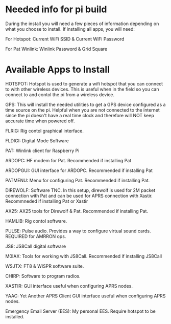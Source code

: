 # Needed info for pi build

During the install you will need a few pieces of information depending on what you choose to install. If installing all apps, you will need:

For Hotspot:
Current WiFi SSID & Current WiFi Password

For Pat Winlink:
Winlink Password & Grid Square

# Available Apps to Install

HOTSPOT:
Hotspot is used to generate a wifi hotspot that you can connect to with other wireless devices. This is useful when in the field so you can connect to and contol the pi from a wireless device.

GPS:
This will install the needed utilities to get a GPS device configured as a time source on the pi. Helpful when you are not connected to the internet since the pi doesn't have a real time clock and therefore will NOT keep accurate time when powered off.

FLRIG:
Rig contol graphical interface. 

FLDIGI:
Digital Mode Software

PAT:
Winlink client for Raspberry Pi 

ARDOPC:
HF modem for Pat. Recommended if installing Pat 

ARDOPGUI:
GUI interface for ARDOPC. Recommended if installing Pat 

PATMENU:
Menu for configuring Pat. Recommended if installing Pat. 

DIREWOLF:
Software TNC. In this setup, direwolf is used for 2M packet connection with Pat and can be used for APRS connection with Xastir. Recommneded if installing Pat or Xastir 

AX25:
AX25 tools for Direwolf & Pat. Recommended if installing Pat. 

HAMLIB:
Rig contol software. 

PULSE:
Pulse audio. Provides a way to configure virtual sound cards. REQUIRED for AMRRON ops. 

JS8: 
JS8Call digital software

M0IAX:
Tools for working with JS8Call. Recommended if installing JS8Call 

WSJTX:
FT8 & WISPR software suite. 

CHIRP:
Software to program radios. 

XASTIR:
GUI interface useful when configuring APRS nodes. 

YAAC:
Yet Another APRS Client GUI interface useful when configuring APRS nodes.

Emergency Email Server (EES): My personal EES. Require hotspot to be installed.


